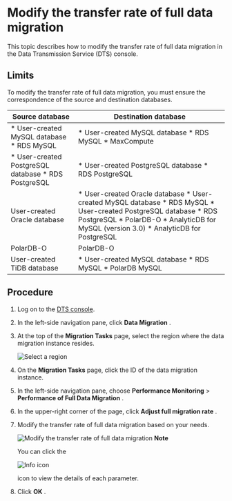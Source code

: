 Modify the transfer rate of full data migration 
====================================================================

This topic describes how to modify the transfer rate of full data migration in the Data Transmission Service (DTS) console.

Limits 
---------------------------

To modify the transfer rate of full data migration, you must ensure the correspondence of the source and destination databases.


|                                                               Source database                                                               |                                                                                                                                                                                                                                                Destination database                                                                                                                                                                                                                                                 |
|---------------------------------------------------------------------------------------------------------------------------------------------|---------------------------------------------------------------------------------------------------------------------------------------------------------------------------------------------------------------------------------------------------------------------------------------------------------------------------------------------------------------------------------------------------------------------------------------------------------------------------------------------------------------------|
| * User-created MySQL database   * RDS MySQL              | * User-created MySQL database   * RDS MySQL   * MaxCompute                                                                                                                                                                                                                                                                                                                                      |
| * User-created PostgreSQL database   * RDS PostgreSQL    | * User-created PostgreSQL database   * RDS PostgreSQL                                                                                                                                                                                                                                                                                                                                                                            |
| User-created Oracle database                                                                                                                | * User-created Oracle database   * User-created MySQL database   * RDS MySQL   * User-created PostgreSQL database   * RDS PostgreSQL   * PolarDB-O   * AnalyticDB for MySQL (version 3.0)   * AnalyticDB for PostgreSQL    |
| PolarDB-O                                                                                                                                   | PolarDB-O                                                                                                                                                                                                                                                                                                                                                                                                                                                                                                           |
| User-created TiDB database                                                                                                                  | * User-created MySQL database   * RDS MySQL   * PolarDB MySQL                                                                                                                                                                                                                                                                                                                                   |



Procedure 
------------------------------

1. Log on to the [DTS console](https://dts-intl.console.aliyun.com/).

   

2. In the left-side navigation pane, click **Data Migration** .

   

3. At the top of the **Migration Tasks** page, select the region where the data migration instance resides.

   ![Select a region](https://static-aliyun-doc.oss-accelerate.aliyuncs.com/assets/img/en-US/9840359951/p50439.png)

4. On the **Migration Tasks** page, click the ID of the data migration instance.

   

5. In the left-side navigation pane, choose **Performance Monitoring** \> **Performance of Full Data Migration** .

   

6. In the upper-right corner of the page, click **Adjust full migration rate** .

   

7. Modify the transfer rate of full data migration based on your needs.

   ![Modify the transfer rate of full data migration](https://static-aliyun-doc.oss-accelerate.aliyuncs.com/assets/img/en-US/8424948951/p108889.png)
   **Note**

   You can click the

   ![Info icon](https://static-aliyun-doc.oss-accelerate.aliyuncs.com/assets/img/en-US/8424948951/p108886.png)

   icon to view the details of each parameter.
   

8. Click **OK** .

   



